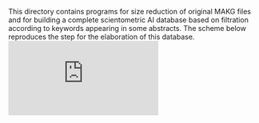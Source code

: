 This directory contains programs for size reduction of original MAKG files and for building a complete scientometric AI database based on filtration according to keywords appearing in some abstracts.
The scheme below reproduces the step for the elaboration of this database.
![alt text](https://github.com/FlorianaGargiulo/MAGdata/blob/main/AIdatasetPreparation/MAKG20200529_clean%26filter_scheme.pdf)
